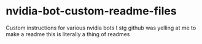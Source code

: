 # nvidia-bot-custom-readme-files
Custom instructions for various nvidia bots
I stg github was yelling at me to make a readme this is literally a thing of readmes
